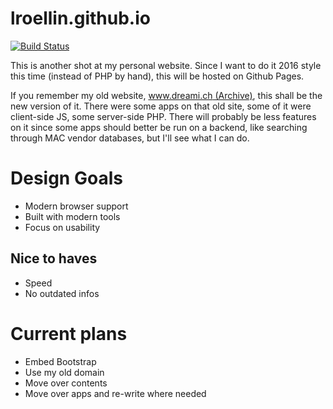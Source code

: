 # lroellin.github.io
[![Build Status](https://travis-ci.org/lroellin/lroellin.github.io.svg?branch=master)](https://travis-ci.org/lroellin/lroellin.github.io)

This is another shot at my personal website. Since I want to do it 2016 style this time (instead of PHP by hand), this will be hosted on Github Pages.

If you remember my old website, [www.dreami.ch (Archive)](https://web.archive.org/web/20140417210722/https://www.dreami.ch/), this shall be the new version of it. 
There were some apps on that old site, some of it were client-side JS, some server-side PHP. There will probably be less features on it since some apps should better be run on a backend, like searching through MAC vendor databases, but I'll see what I can do.

# Design Goals
* Modern browser support
* Built with modern tools
* Focus on usability

## Nice to haves
* Speed
* No outdated infos

# Current plans
* Embed Bootstrap
* Use my old domain
* Move over contents
* Move over apps and re-write where needed
